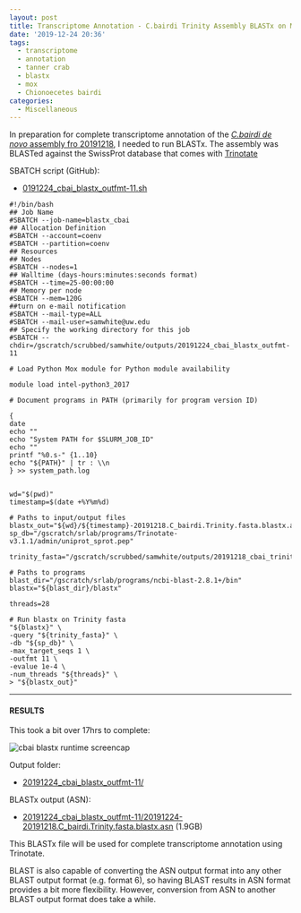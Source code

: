 ```yaml
---
layout: post
title: Transcriptome Annotation - C.bairdi Trinity Assembly BLASTx on Mox
date: '2019-12-24 20:36'
tags:
  - transcriptome
  - annotation
  - tanner crab
  - blastx
  - mox
  - Chionoecetes bairdi
categories:
  - Miscellaneous
---
```

In preparation for complete transcriptome annotation of the [_C.bairdi_ _de novo_ assembly fro 20191218](https://robertslab.github.io/sams-notebook/2019/12/18/Transcriptome-Assembly-C.bairdi-Trimmed-RNAseq-Using-Trinity-on-Mox.html), I needed to run BLASTx. The assembly was BLASTed against the SwissProt database that comes with [Trinotate](https://github.com/Trinotate/Trinotate.github.io/wiki)

SBATCH script (GitHub):

- [0191224_cbai_blastx_outfmt-11.sh](https://github.com/RobertsLab/sams-notebook/blob/master/sbatch_scripts/20191224_cbai_blastx_outfmt-11.sh)

```shell
#!/bin/bash
## Job Name
#SBATCH --job-name=blastx_cbai
## Allocation Definition
#SBATCH --account=coenv
#SBATCH --partition=coenv
## Resources
## Nodes
#SBATCH --nodes=1
## Walltime (days-hours:minutes:seconds format)
#SBATCH --time=25-00:00:00
## Memory per node
#SBATCH --mem=120G
##turn on e-mail notification
#SBATCH --mail-type=ALL
#SBATCH --mail-user=samwhite@uw.edu
## Specify the working directory for this job
#SBATCH --chdir=/gscratch/scrubbed/samwhite/outputs/20191224_cbai_blastx_outfmt-11

# Load Python Mox module for Python module availability

module load intel-python3_2017

# Document programs in PATH (primarily for program version ID)

{
date
echo ""
echo "System PATH for $SLURM_JOB_ID"
echo ""
printf "%0.s-" {1..10}
echo "${PATH}" | tr : \\n
} >> system_path.log


wd="$(pwd)"
timestamp=$(date +%Y%m%d)

# Paths to input/output files
blastx_out="${wd}/${timestamp}-20191218.C_bairdi.Trinity.fasta.blastx.asn"
sp_db="/gscratch/srlab/programs/Trinotate-v3.1.1/admin/uniprot_sprot.pep"

trinity_fasta="/gscratch/scrubbed/samwhite/outputs/20191218_cbai_trinity_RNAseq/trinity_out_dir/20191218.C_bairdi.Trinity.fasta"

# Paths to programs
blast_dir="/gscratch/srlab/programs/ncbi-blast-2.8.1+/bin"
blastx="${blast_dir}/blastx"

threads=28

# Run blastx on Trinity fasta
"${blastx}" \
-query "${trinity_fasta}" \
-db "${sp_db}" \
-max_target_seqs 1 \
-outfmt 11 \
-evalue 1e-4 \
-num_threads "${threads}" \
> "${blastx_out}"
```
---

#### RESULTS

This took a bit over 17hrs to complete:

![cbai blastx runtime screencap](https://github.com/RobertsLab/sams-notebook/blob/master/images/screencaps/20191224_cbai_blastx_outfmt-11_runtime.png?raw=true)

Output folder:

- [20191224_cbai_blastx_outfmt-11/](https://gannet.fish.washington.edu/Atumefaciens/20191224_cbai_blastx_outfmt-11/)

BLASTx output (ASN):

- [20191224_cbai_blastx_outfmt-11/20191224-20191218.C_bairdi.Trinity.fasta.blastx.asn](https://gannet.fish.washington.edu/Atumefaciens/20191224_cbai_blastx_outfmt-11/20191224-20191218.C_bairdi.Trinity.fasta.blastx.asn) (1.9GB)

This BLASTx file will be used for complete transcriptome annotation using Trinotate.

BLAST is also capable of converting the ASN output format into any other BLAST output format (e.g. format 6), so having BLAST results in ASN format provides a bit more flexibility. However, conversion from ASN to another BLAST output format does take a while.
